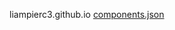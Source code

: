 liampierc3.github.io
[components.json](https://github.com/user-attachments/files/19040956/components.json)
